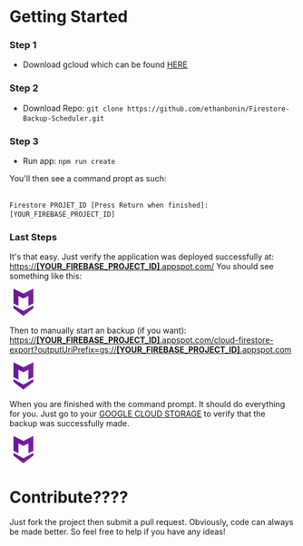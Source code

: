 # Getting Started
### Step 1
 - Download gcloud which can be found [HERE](https://cloud.google.com/sdk/)
### Step 2  
- Download Repo: `git clone https://github.com/ethanbonin/Firestore-Backup-Scheduler.git`
### Step 3
- Run app: `npm run create`

You'll then see a command propt as such: 
```

Firestore PROJET_ID [Press Return when finished]: [YOUR_FIREBASE_PROJECT_ID]

```

### Last Steps
It's that easy.
Just verify the application was deployed successfully at: [https://**[YOUR_FIREBASE_PROJECT_ID]**.appspot.com/](www.google.com)
You should see something like this:

![alt text](https://github.com/adam-p/markdown-here/raw/master/src/common/images/icon48.png "The front page of appspot")


Then to manually start an backup (if you want):
[https://**[YOUR_FIREBASE_PROJECT_ID]**.appspot.com/cloud-firestore-export?outputUriPrefix=gs://**[YOUR_FIREBASE_PROJECT_ID]**.appspot.com](www.google.com)

![alt text](https://github.com/adam-p/markdown-here/raw/master/src/common/images/icon48.png "Manually starting the backup")


When you are finished with the command prompt. It should do everything for you. Just go to your [GOOGLE CLOUD STORAGE](https://console.cloud.google.com/storage/) to verify that the backup was successfully made.

![alt text](https://github.com/adam-p/markdown-here/raw/master/src/common/images/icon48.png "The front page of appspot")



# Contribute????
Just fork the project then submit a pull request. Obviously, code can always be made better. So feel free to help if you have any ideas!
